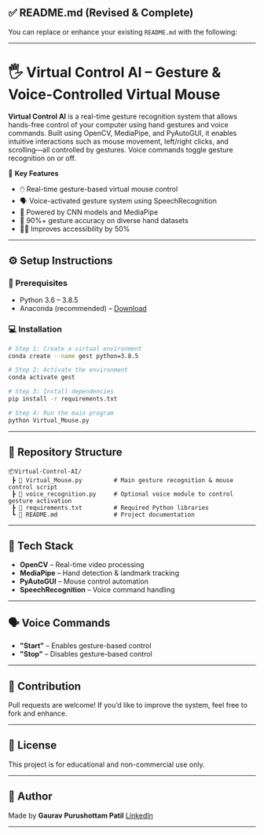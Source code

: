 
## ✅ **README.md (Revised & Complete)**

You can replace or enhance your existing `README.md` with the following:

---

# 🖐️ Virtual Control AI – Gesture & Voice-Controlled Virtual Mouse

**Virtual Control AI** is a real-time gesture recognition system that allows hands-free control of your computer using hand gestures and voice commands. Built using OpenCV, MediaPipe, and PyAutoGUI, it enables intuitive interactions such as mouse movement, left/right clicks, and scrolling—all controlled by gestures. Voice commands toggle gesture recognition on or off.

🎯 **Key Features**

* 🖱️ Real-time gesture-based virtual mouse control
* 🗣️ Voice-activated gesture system using SpeechRecognition
* 🤖 Powered by CNN models and MediaPipe
* 🎯 90%+ gesture accuracy on diverse hand datasets
* 🧑‍🦽 Improves accessibility by 50%

---

## ⚙️ Setup Instructions

### 🧰 Prerequisites

* Python 3.6 – 3.8.5
* Anaconda (recommended) – [Download](https://www.anaconda.com/products/individual)

### 💻 Installation

```bash
# Step 1: Create a virtual environment
conda create --name gest python=3.8.5

# Step 2: Activate the environment
conda activate gest

# Step 3: Install dependencies
pip install -r requirements.txt

# Step 4: Run the main program
python Virtual_Mouse.py
```

---

## 📁 Repository Structure

```
📦Virtual-Control-AI/
 ┣ 📜 Virtual_Mouse.py         # Main gesture recognition & mouse control script
 ┣ 📜 voice_recognition.py     # Optional voice module to control gesture activation
 ┣ 📜 requirements.txt         # Required Python libraries
 ┗ 📜 README.md                # Project documentation
```

---

## 🧠 Tech Stack

* **OpenCV** – Real-time video processing
* **MediaPipe** – Hand detection & landmark tracking
* **PyAutoGUI** – Mouse control automation
* **SpeechRecognition** – Voice command handling

---

## 🗣️ Voice Commands

* **"Start"** – Enables gesture-based control
* **"Stop"** – Disables gesture-based control

---

## 🤝 Contribution

Pull requests are welcome! If you’d like to improve the system, feel free to fork and enhance.

---

## 📃 License

This project is for educational and non-commercial use only.

---

## 🔗 Author

Made by **Gaurav Purushottam Patil**
[LinkedIn](https://www.linkedin.com/in/gaurav-patil-aa762525b)

---
